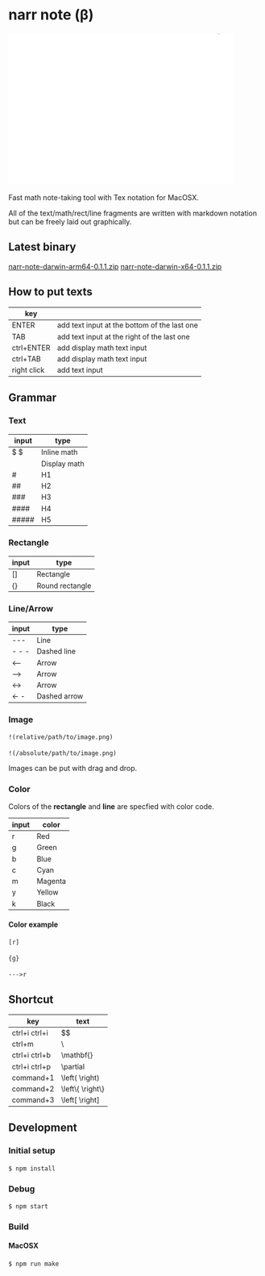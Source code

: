 # narr note (β)

![screen0](./docs/screen0.gif)

Fast math note-taking tool with Tex notation for MacOSX.

All of the text/math/rect/line fragments are written with markdown notation but can be freely laid out graphically.

## Latest binary

[narr-note-darwin-arm64-0.1.1.zip](https://github.com/miyosuda/narr-note/releases/download/v0.1.1/narr-note-darwin-arm64-0.1.1.zip)
[narr-note-darwin-x64-0.1.1.zip](https://github.com/miyosuda/narr-note/releases/download/v0.1.1/narr-note-darwin-x64-0.1.1.zip)



## How to put texts

| key          |                                              |
| ------       | -------------                                |
| ENTER        | add text input at the bottom of the last one |
| TAB          | add text input at the right of the last one  |
| ctrl+ENTER   | add display math text input                  |
| ctrl+TAB     | add display math text input                  |
| right click  | add text input                               |



## Grammar

### Text

| input  | type          |
| ------ | ------------- |
| $   $  | Inline math   |
| $$ $$  | Display math  |
| #      | H1 |
| ##     | H2 |
| ###    | H3 |
| ####   | H4 |
| #####  | H5 |



### Rectangle

| input | type           |
| ---- | ----            |
| []   | Rectangle       |
| {}   | Round rectangle |



### Line/Arrow

| input | type            |
| ----   | ----           |
| ---    | Line           |
| - - -  | Dashed line    |
| <--    | Arrow          |
| -->    | Arrow          |
| <->    | Arrow          |
| <- -   | Dashed arrow   |



###  Image
```
!(relative/path/to/image.png)

!(/absolute/path/to/image.png)
```

Images can be put with drag and drop.




### Color

Colors of the **rectangle** and **line** are specfied with color code.

| input | color   |
| ----  | ----    |
| r     | Red     |
| g     | Green   |
| b     | Blue    |
| c     | Cyan    |
| m     | Magenta |
| y     | Yellow  |
| k     | Black   |

#### Color example

```
[r]

{g}

--->r
```



## Shortcut


| key             | text                  |
| ----            | ----                  |
| ctrl+i ctrl+i   | $$                    |
| ctrl+m          | \\                    |
| ctrl+i ctrl+b   | \\mathbf{}            |
| ctrl+i ctrl+p   | \\partial             |
| command+1       | \\left(  \\right)     |
| command+2       | \\left\\{  \\right\\} |
| command+3       | \\left[  \\right]     |



## Development

### Initial setup

```
$ npm install
```



### Debug

```
$ npm start
```



### Build

#### MacOSX

```
$ npm run make
```

